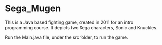 Sega_Mugen
==========

This is a Java based fighting game, created in 2011 for an intro programming course. It depicts two Sega characters, Sonic and Knuckles.

Run the Main.java file, under the src folder, to run the game.
